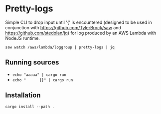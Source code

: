 # Pretty-logs

Simple CLI to drop input until '{' is encountered (designed to be used in conjunction with https://github.com/TylerBrock/saw 
and https://github.com/stedolan/jq) for log produced by an AWS Lambda with NodeJS runtime. 

```
saw watch /aws/lambda/loggroup | pretty-logs | jq
```

## Running sources

* `echo "aaaaa" | cargo run`
* `echo "      {}" | cargo run`

## Installation

`cargo install --path .`
